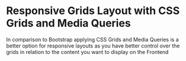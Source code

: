 # Responsive Grids Layout with CSS Grids and Media Queries

In comparison to Bootstrap applying CSS Grids and Media Queries is a better option for responsive layouts as you have better control over the grids in relation to the content you want to display on the Frontend



